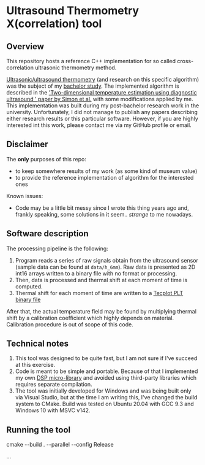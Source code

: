 # Ultrasound Thermometry X(correlation) tool

## Overview

This repository hosts a reference C++ implementation for so called cross-correlation ultrasonic thermometry method.

[Ultrasonic/ultrasound thermometry](https://imsysinc.com/Knowledgebase/ultratherm.htm) (and research on this specific algorithm) was the subject of my [bachelor study](https://elib.spbstu.ru/dl/2/v18-2590.pdf/info).
The implemented algorithm is described in the ['Two-dimensional temperature estimation using diagnostic ultrasound
' paper by Simon et al.](https://ieeexplore.ieee.org/document/710592) with some modifications applied by me.
This implementation was built during my post-bachelor research work in the university. Unfortunately, I did not manage
to publish any papers describing either research results or this particular software. However, if you are highly interested
int this work, please contact me via my GitHub profile or email. 

## Disclaimer

The **only** purposes of this repo:
* to keep somewhere results of my work (as some kind of museum value)
* to provide the reference implementation of algorithm for the interested ones

Known issues:
* Code may be a little bit messy since I wrote this thing years ago and, frankly speaking, some solutions in it seem..
_strange_ to me nowadays. 

## Software description

The processing pipeline is the following:
1. Program reads a series of raw signals obtain from the ultrasound sensor (sample data can be found at `data/h_6mm`).
Raw data is presented as 2D int16 arrays written to a binary file with no format or processing.
2. Then, data is processed and thermal shift at each moment of time is computed.
3. Thermal shift for each moment of time are written to a [Tecplot PLT binary file](https://www.tecplot.com/2016/09/16/tecplot-data-file-types-dat-plt-szplt/)

After that, the actual temperature field may be found by multiplying thermal shift by a calibration coefficient which
highly depends on material. Calibration procedure is out of scope of this code.

## Technical notes

1. This tool was designed to be quite fast, but I am not sure if I've succeed at this exercise.
2. Code is meant to be simple and portable. Because of that I implemented my own [DSP micro-library](https://github.com/dev0x13/dsperado) and
avoided using third-party libraries which requires separate compilation.
3. The tool was initially developed for Windows and was being built only via Visual Studio, but at the time
I am writing this, I've changed the build system to CMake. Build was tested on Ubuntu 20.04 with GCC 9.3 and Windows 10 with MSVC v142.

## Running the tool

cmake --build . --parallel --config Release

... 
